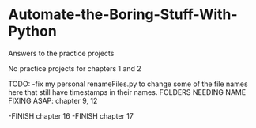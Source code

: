 # Automate-the-Boring-Stuff-With-Python
Answers to the practice projects 

No practice projects for chapters 1 and 2


TODO: 
-fix my personal renameFiles.py to change some of the file names here that still have timestamps in their names. 
FOLDERS NEEDING NAME FIXING ASAP: chapter 9, 12 

-FINISH chapter 16
-FINISH chapter 17
